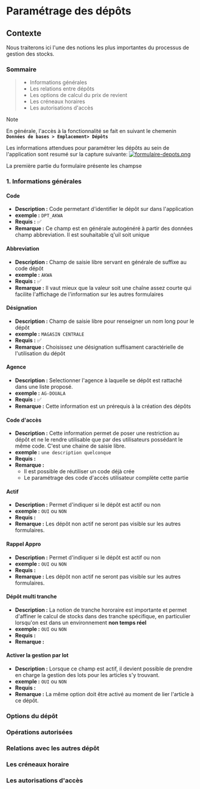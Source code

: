 # Paramétrage des dépôts

## Contexte

Nous traiterons ici l'une des notions les plus importantes du processus de gestion des stocks.

### Sommaire

> - Informations générales
> - Les relations entre dépôts
> - Les options de calcul du prix de revient
> - Les créneaux horaires
> - Les autorisations d'accès

> [!NOTE]  
> En générale, l'accès à la fonctionnalité se fait en suivant le chemenin **`Données de bases > Emplacement> Dépôts`**

Les informations attendues pour paramétrer les dépôts au sein de l'application sont resumé sur la capture suivante:
[![formulaire-depots.png](https://i.postimg.cc/43wyVqQk/formulaire-depots.png)](https://postimg.cc/d7kJKWf4)

La première partie du formulaire présente les champse

### 1. Informations générales

#### **Code**

- **Description :** Code permetant d'identifier le dépôt sur dans l'application
- **exemple :** `DPT_AKWA`
- **Requis :** ✅
- **Remarque :** Ce champ est en générale autogénéré à partir des données champ abbreviation. Il est souhaitable q'uil soit unique

#### **Abbreviation**

- **Description :** Champ de saisie libre servant en générale de suffixe au code dépôt
- **exemple :** `AKWA`
- **Requis :** ✅
- **Remarque :** Il vaut mieux que la valeur soit une chaîne assez courte qui facilite l'affichage de l'information sur les autres formulaires

#### **Désignation**

- **Description :** Champ de saisie libre pour renseigner un nom long pour le dépôt
- **exemple :** `MAGASIN CENTRALE`
- **Requis :** ✅
- **Remarque :** Choisissez une désignation suffisament caractérielle de l'utilisation du dépôt

#### **Agence**

- **Description :** Selectionner l'agence à laquelle se dépôt est rattaché dans une liste proposé.
- **exemple :** `AG-DOUALA`
- **Requis :** ✅
- **Remarque :** Cette information est un prérequis à la création des dépôts

#### **Code d'accès**

- **Description :** Cette information permet de poser une restriction au dépôt et ne le rendre utilisable que par des utilisateurs possédant le même code. C'est une chaine de saisie libre.
- **exemple :** `une description quelconque`
- **Requis :**
- **Remarque :**
  - Il est possible de réutiliser un code déjà crée
  - Le paramétrage des code d'accès utilisateur complète cette partie

#### **Actif**

- **Description :** Permet d'indiquer si le dépôt est actif ou non
- **exemple :** `OUI` ou `NON`
- **Requis :**
- **Remarque :** Les dépôt non actif ne seront pas visible sur les autres formulaires.

#### **Rappel Appro**

- **Description :** Permet d'indiquer si le dépôt est actif ou non
- **exemple :** `OUI` ou `NON`
- **Requis :**
- **Remarque :** Les dépôt non actif ne seront pas visible sur les autres formulaires.

#### **Dépôt multi tranche**

- **Description :** La notion de tranche hororaire est importante et permet d'affiner le calcul de stocks dans des tranche spécifique, en particulier lorsqu'on est dans un environnement **non temps réel**
- **exemple :** `OUI` ou `NON`
- **Requis :**
- **Remarque :**

#### **Activer la gestion par lot**

- **Description :** Lorsque ce champ est actif, il devient possible de prendre en charge la gestion des lots pour les articles s'y trouvant.
- **exemple :** `OUI` ou `NON`
- **Requis :**
- **Remarque :** La même option doit être activé au moment de lier l'article à ce dépôt.

### Options du dépôt

### Opérations autorisées

### Relations avec les autres dépôt

### Les créneaux horaire

### Les autorisations d'accès
